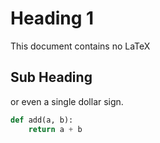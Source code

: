 # Heading 1

This document contains no LaTeX

## Sub Heading

or even a single dollar sign.

```python
def add(a, b):
    return a + b
```
